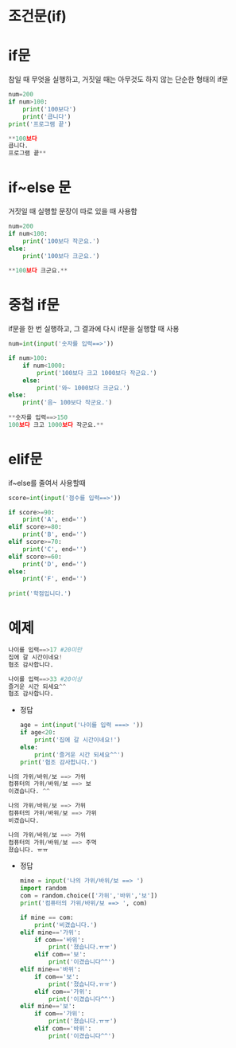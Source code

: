 # 조건문(if)

# if문

참일 때 무엇을 실행하고, 거짓일 때는 아무것도 하지 않는 단순한 형태의 if문

```python
num=200
if num>100:
	print('100보다')
	print('큽니다')
print('프로그램 끝')

**100보다
큽니다.
프로그램 끝**
```

# if~else 문

거짓일 때 실행할 문장이 따로 있을 때 사용함

```python
num=200
if num<100:
	print('100보다 작군요.')
else:
	print('100보다 크군요.')
	
**100보다 크군요.**
```

# 중첩 if문

if문을 한 번 실행하고, 그 결과에 다시 if문을 실행할 때 사용

```python
num=int(input('숫자를 입력==>'))

if num>100:
	if num<1000:
		print('100보다 크고 1000보다 작군요.')
	else:
		print('와~ 1000보다 크군요.')
else:
	print('음~ 100보다 작군요.')
	
**숫자를 입력==>150
100보다 크고 1000보다 작군요.**
```

# elif문

if~else를 줄여서 사용할때

```python
score=int(input('점수를 입력==>'))

if score>=90:
	print('A', end='')
elif score>=80:
	print('B', end='')
elif score>=70:
	print('C', end='')
elif score>=60:
	print('D', end='')
else:
	print('F', end='')
	
print('학점입니다.')
```

# 예제

```python
나이를 입력==>17 #20미만
집에 갈 시간이네요!
협조 감사합니다.

나이를 입력==>33 #20이상
즐거운 시간 되세요^^
협조 감사합니다.
```

- 정답
    
    ```python
    age = int(input('나이를 입력 ===> '))
    if age<20:
        print('집에 갈 시간이네요!')
    else:
        print('즐거운 시간 되세요^^')
    print('협조 감사합니다.')
    ```
    

```python
나의 가위/바위/보 ==> 가위
컴퓨터의 가위/바위/보 ==> 보
이겼습니다. ^^

나의 가위/바위/보 ==> 가위
컴퓨터의 가위/바위/보 ==> 가위
비겼습니다.

나의 가위/바위/보 ==> 가위
컴퓨터의 가위/바위/보 ==> 주먹
졌습니다. ㅠㅠ
```

- 정답
    
    ```python
    mine = input('나의 가위/바위/보 ==> ')
    import random
    com = random.choice(['가위','바위','보'])
    print('컴퓨터의 가위/바위/보 ==> ', com)
    
    if mine == com:
        print('비겼습니다.')
    elif mine=='가위':
        if com=='바위':
            print('졌습니다.ㅠㅠ')
        elif com=='보':
            print('이겼습니다^^')
    elif mine=='바위':
        if com=='보':
            print('졌습니다.ㅠㅠ')
        elif com=='가위':
            print('이겼습니다^^')
    elif mine=='보':
        if com=='가위':
            print('졌습니다.ㅠㅠ')
        elif com=='바위':
            print('이겼습니다^^')
    ```